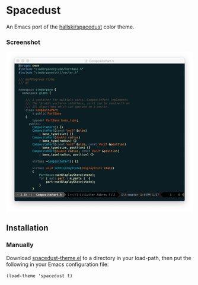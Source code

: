 # Spacedust

An Emacs port of the
[hallski/spacedust](https://github.com/hallski/spacedust-theme) color
theme.

### Screenshot

![spacedust-theme](spacedust-theme.png)

## Installation

### Manually

Download [spacedust-theme.el](spacedust-theme.el) to a directory in
your load-path, then put the following in your Emacs configuration
file:

```
(load-theme 'spacedust t)
```
